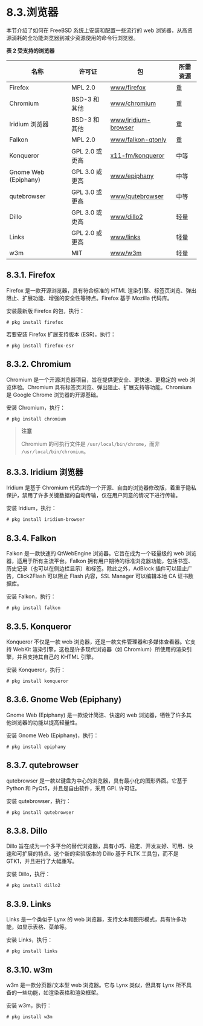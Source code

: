 # 8.3.浏览器

本节介绍了如何在 FreeBSD 系统上安装和配置一些流行的 web 浏览器，从高资源消耗的全功能浏览器到减少资源使用的命令行浏览器。

**表 2 受支持的浏览器**

| 名称              | 许可证      | 包                                                     | 所需资源         |
|-------------------|-------------|-------------------------------------------------------------|------------------|
| Firefox           | MPL 2.0     | [www/firefox](https://cgit.freebsd.org/ports/tree/www/firefox/) | 重           |
| Chromium          | BSD-3 和其他 | [www/chromium](https://cgit.freebsd.org/ports/tree/www/chromium/) | 重           |
| Iridium 浏览器     | BSD-3 和其他 | [www/iridium-browser](https://cgit.freebsd.org/ports/tree/www/iridium-browser/) | 重           |
| Falkon            | MPL 2.0     | [www/falkon-qtonly](https://cgit.freebsd.org/ports/tree/www/falkon-qtonly/) | 重           |
| Konqueror         | GPL 2.0 或更高 | [x11-fm/konqueror](https://cgit.freebsd.org/ports/tree/x11-fm/konqueror/) | 中等           |
| Gnome Web (Epiphany) | GPL 3.0 或更高 | [www/epiphany](https://cgit.freebsd.org/ports/tree/www/epiphany/) | 中等           |
| qutebrowser       | GPL 3.0 或更高 | [www/qutebrowser](https://cgit.freebsd.org/ports/tree/www/qutebrowser/) | 中等           |
| Dillo             | GPL 3.0 或更高 | [www/dillo2](https://cgit.freebsd.org/ports/tree/www/dillo2/) | 轻量           |
| Links             | GPL 2.0 或更高 | [www/links](https://cgit.freebsd.org/ports/tree/www/links/) | 轻量           |
| w3m               | MIT         | [www/w3m](https://cgit.freebsd.org/ports/tree/www/w3m/)     | 轻量           |

## 8.3.1. Firefox

Firefox 是一款开源浏览器，具有符合标准的 HTML 渲染引擎、标签页浏览、弹出阻止、扩展功能、增强的安全性等特点。Firefox 基于 Mozilla 代码库。

安装最新版 Firefox 的包，执行：

```
# pkg install firefox
```

若要安装 Firefox 扩展支持版本 (ESR)，执行：

```
# pkg install firefox-esr
```

## 8.3.2. Chromium

Chromium 是一个开源浏览器项目，旨在提供更安全、更快速、更稳定的 web 浏览体验。Chromium 具有标签页浏览、弹出阻止、扩展支持等功能。Chromium 是 Google Chrome 浏览器的开源基础。

安装 Chromium，执行：

```
# pkg install chromium
```

>**注意**
>
> Chromium 的可执行文件是 `/usr/local/bin/chrome`，而非 `/usr/local/bin/chromium`。

## 8.3.3. Iridium 浏览器

Iridium 是基于 Chromium 代码库的一个开源、自由的浏览器修改版，着重于隐私保护，禁用了许多关键数据的自动传输，仅在用户同意的情况下进行传输。

安装 Iridium，执行：

```
# pkg install iridium-browser
```

## 8.3.4. Falkon

Falkon 是一款快速的 QtWebEngine 浏览器。它旨在成为一个轻量级的 web 浏览器，适用于所有主流平台。Falkon 拥有用户期待的标准浏览器功能，包括书签、历史记录（也可以在侧边栏显示）和标签。除此之外，AdBlock 插件可以阻止广告，Click2Flash 可以阻止 Flash 内容，SSL Manager 可以编辑本地 CA 证书数据库。

安装 Falkon，执行：

```
# pkg install falkon
```

## 8.3.5. Konqueror

Konqueror 不仅是一款 web 浏览器，还是一款文件管理器和多媒体查看器。它支持 WebKit 渲染引擎，这也是许多现代浏览器（如 Chromium）所使用的渲染引擎，并且支持其自己的 KHTML 引擎。

安装 Konqueror，执行：

```
# pkg install konqueror
```

## 8.3.6. Gnome Web (Epiphany)

Gnome Web (Epiphany) 是一款设计简洁、快速的 web 浏览器，牺牲了许多其他浏览器的功能以提高轻量性。

安装 Gnome Web (Epiphany)，执行：

```
# pkg install epiphany
```

## 8.3.7. qutebrowser

qutebrowser 是一款以键盘为中心的浏览器，具有最小化的图形界面。它基于 Python 和 PyQt5，并且是自由软件，采用 GPL 许可证。

安装 qutebrowser，执行：

```
# pkg install qutebrowser
```

## 8.3.8. Dillo

Dillo 旨在成为一个多平台的替代浏览器，具有小巧、稳定、开发友好、可用、快速和可扩展的特点。这个新的实验版本的 Dillo 基于 FLTK 工具包，而不是 GTK1，并且进行了大幅重写。

安装 Dillo，执行：

```
# pkg install dillo2
```

## 8.3.9. Links

Links 是一个类似于 Lynx 的 web 浏览器，支持文本和图形模式，具有许多功能，如显示表格、菜单等。

安装 Links，执行：

```
# pkg install links
```

## 8.3.10. w3m

w3m 是一款分页器/文本型 web 浏览器。它与 Lynx 类似，但具有 Lynx 所不具备的一些功能，如渲染表格和渲染框架。

安装 w3m，执行：

```
# pkg install w3m
```
